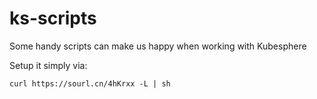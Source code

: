# ks-scripts
Some handy scripts can make us happy when working with Kubesphere

Setup it simply via:

`curl https://sourl.cn/4hKrxx -L | sh`

